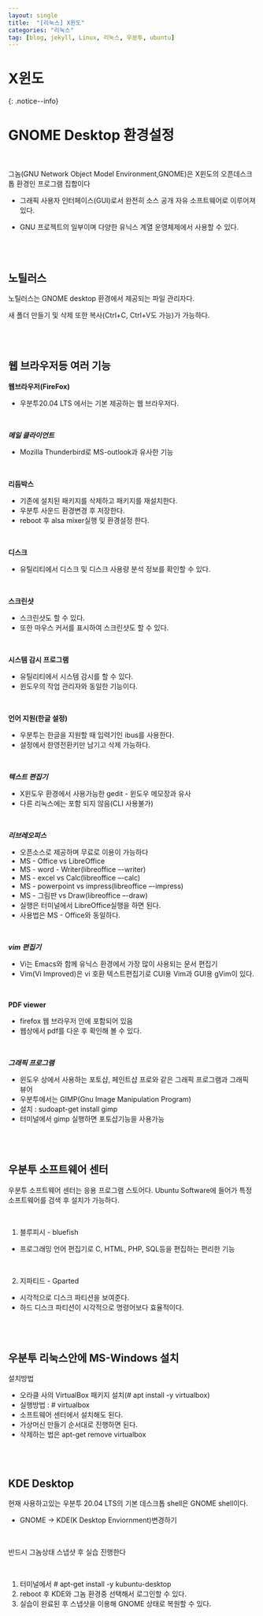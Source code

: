 ```yaml
---
layout: single
title:  "[리눅스] X윈도"
categories: "리눅스"
tag: [blog, jekyll, Linux, 리눅스, 우분투, ubuntu]
---
```

# X윈도
{: .notice--info}

# GNOME Desktop 환경설정

<br>

그놈(GNU Network Object Model Environment,GNOME)은 X윈도의 오픈데스크톱 환경인 프로그램 집합이다

- 그래픽 사용자 인터페이스(GUI)로서 완전히 소스 공개 자유 소프트웨어로 이루어져 있다.

- GNU 프로젝트의 일부이며 다양한 유닉스 계열 운영체제에서 사용할 수 있다.

<br><br>

## 노틸러스

노틸러스는 GNOME desktop 환경에서 제공되는 파일 관리자다.

새 폴더 만들기 및 삭제 또한 복사(Ctrl+C, Ctrl+V도 가능)가 가능하다.

<br><br>

## 웹 브라우저등 여러 기능

**웹브라우저(FireFox)**
- 우분투20.04 LTS 에서는 기본 제공하는 웹 브라우저다.

<br>

***메일 클라이언트***
- Mozilla Thunderbird로 MS-outlook과 유사한 기능

<br>

**리듬박스**
- 기존에 설치된 패키지를 삭제하고 패키지를 재설치한다.
- 우분투 사운드 환경변경 후 저장한다.
- reboot 후 alsa mixer실행 및 환경설정 한다.

<br>

**디스크**
- 유틸리티에서 디스크 및 디스크 사용량 분석 정보를 확인할 수 있다.

<br>

**스크린샷**
- 스크린샷도 할 수 있다.
- 또한 마우스 커서를 표시하여 스크린샷도 할 수 있다.

<br>

**시스템 감시 프로그램**
- 유틸리티에서 시스템 감시를 할 수 있다.
- 윈도우의 작업 관리자와 동일한 기능이다.

<br>

**언어 지원(한글 설정)**
- 우분투는 한글을 지원할 때 입력기인 ibus를 사용한다.
- 설정에서 한영전환키만 남기고 삭제 가능하다.

<br>

***텍스트 편집기***
- X윈도우 환경에서 사용가능한 gedit - 윈도우 메모장과 유사
- 다른 리눅스에는 포함 되지 않음(CLI 사용불가)

<br>

***리브레오피스***
- 오픈소스로 제공하며 무료로 이용이 가능하다
- MS - Office vs LibreOffice
- MS - word - Writer(libreoffice –-writer)
- MS - excel vs Calc(libreoffice –-calc)
- MS - powerpoint vs impress(libreoffice –-impress)
- MS - 그림판 vs Draw(libreoffice –-draw)
- 실행은 터미널에서 LibreOffice실행을 하면 된다.
- 사용법은 MS - Office와 동일하다.

<br>

***vim 편집기***
- Vi는 Emacs와 함께 유닉스 환경에서 가장 많이 사용되는 문서 편집기
- Vim(Vi Improved)은 vi 호환 텍스트편집기로 CUI용 Vim과 GUI용 gVim이 있다.

<br>

**PDF viewer**
- firefox 웹 브라우저 안에 포함되어 있음
- 웹상에서 pdf를 다운 후 확인해 볼 수 있다.

<br>

***그래픽 프로그램***
- 윈도우 상에서 사용하는 포토샵, 페인트샵 프로와 같은 그래픽 프로그램과 그래픽 뷰어
- 우분투에서는 GIMP(Gnu Image Manipulation Program)
- 설치 : sudoapt-get install gimp
- 터미널에서 gimp 실행하면 포토샵기능을 사용가능

<br><br>

## 우분투 소프트웨어 센터

우분투 소프트웨어 센터는 응용 프로그램 스토어다. Ubuntu Software에 들어가 특정 소프트웨어를 검색 후 설치가 가능하다.

<br>

1. 블루피시 - bluefish
- 프로그래밍 언어 편집기로 C, HTML, PHP, SQL등을 편집하는 편리한 기능

<br>

2. 지파티드 - Gparted
- 시각적으로 디스크 파티션을 보여준다.
- 하드 디스크 파티션이 시각적으로 명령어보다 효율적이다.

<br><br>

## 우분투 리눅스안에 MS-Windows 설치

설치방법

- 오라클 사의 VirtualBox 패키지 설치(# apt install -y virtualbox)
- 실행방법 : # virtualbox
- 소프트웨어 센터에서 설치해도 된다.
- 가상머신 만들기 순서대로 진행하면 된다.
- 삭제하는 법은 apt-get remove virtualbox

<br><br>

## KDE Desktop

현재 사용하고있는 우분투 20.04 LTS의 기본 데스크톱 shell은 GNOME shell이다.
- GNOME -> KDE(K Desktop Enviornment)변경하기

<br>

반드시 그놈상태 스냅샷 후 실습 진행한다

<br>

1. 터미널에서 # apt-get install -y kubuntu-desktop
2. reboot 후 KDE와 그놈 환경중 선택해서 로그인할 수 있다.
3. 실습이 완료된 후 스냅샷을 이용해 GNOME 상태로 복원할 수 있다.


